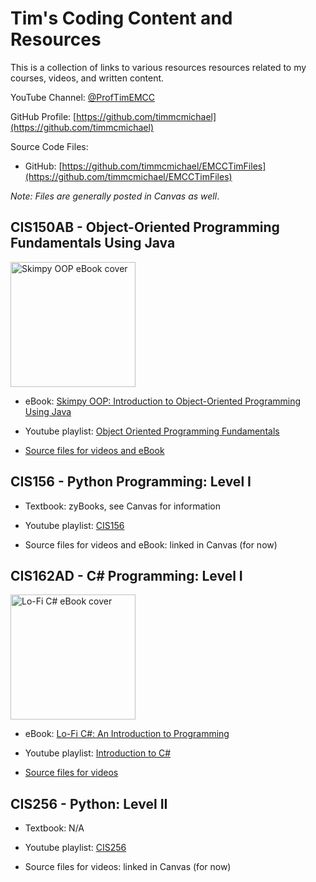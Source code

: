 # Tim's Coding Content and Resources

This is a collection of links to various resources resources related to my courses, videos, and written content. 

YouTube Channel: [@ProfTimEMCC](https://www.youtube.com/@ProfTimEMCC)

GitHub Profile: [https://github.com/timmcmichael](https://github.com/timmcmichael)

Source Code Files:
* GitHub: [https://github.com/timmcmichael/EMCCTimFiles](https://github.com/timmcmichael/EMCCTimFiles)

_Note: Files are generally posted in Canvas as well_.


## CIS150AB - Object-Oriented Programming Fundamentals Using Java

<!-- ![Skimpy OOP eBook cover](Skimpy_OOP_Cover.png) -->

<a href="https://timmcmichael.github.io/skimpy-oop">
  <img src="https://timmcmichael.github.io/skimpy-oop/images/Skimpy_OOP_Cover2.png" alt="Skimpy OOP eBook cover" width="200"/>
</a>

- eBook: [Skimpy OOP: Introduction to Object-Oriented Programming Using Java](http://timmcmichael.github.io/skimpy-oop/)

- Youtube playlist: [Object Oriented Programming Fundamentals](https://www.youtube.com/playlist?list=PL_Lc2HVYD16Y-vLXkIgggjYrSdF5DEFnU)

- [Source files for videos and eBook](https://github.com/timmcmichael/EMCCTimFiles/tree/main/OOP%20with%20Java%20(CIS150AB))


## CIS156 - Python Programming: Level I
- Textbook: zyBooks, see Canvas for information

- Youtube playlist: [CIS156](https://www.youtube.com/playlist?list=PL7yAQImwCColDsNdnMgjxG3VBZHo-Yj2g)

- Source files for videos and eBook: linked in Canvas (for now)

## CIS162AD - C# Programming: Level I
<a href="https://timmcmichael.github.io/lofi-csharp">
  <img src="https://timmcmichael.github.io/lofi-csharp/images/LoFi_CSharp_Cover.png" alt="Lo-Fi C# eBook cover" width="200"/>
</a>

- eBook: [Lo-Fi C#: An Introduction to Programming](http://timmcmichael.github.io/skimpy-csharp/)

- Youtube playlist: [Introduction to C#](https://www.youtube.com/playlist?list=PL_Lc2HVYD16ZaC1Qy_VcOHCNzT1y8hHJP)

- [Source files for videos](https://github.com/timmcmichael/EMCCTimFiles/tree/main/Intro%20to%20C-Sharp%20(CIS162AD))

## CIS256 - Python: Level II
- Textbook: N/A

- Youtube playlist: [CIS256](https://www.youtube.com/playlist?list=PL7yAQImwCCokO6ntqpfBrKF7GSFmlmaCi)

- Source files for videos: linked in Canvas (for now)


<!-- For -->
